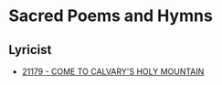 # Sacred Poems and Hymns

## Lyricist

- [21179 - COME TO CALVARY'S HOLY MOUNTAIN](/hymns/21179.md)

